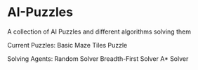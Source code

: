 # AI-Puzzles
A collection of AI Puzzles and different algorithms solving them

Current Puzzles: Basic Maze
                 Tiles Puzzle
                 
Solving Agents:  Random Solver
                 Breadth-First Solver
                 A* Solver
